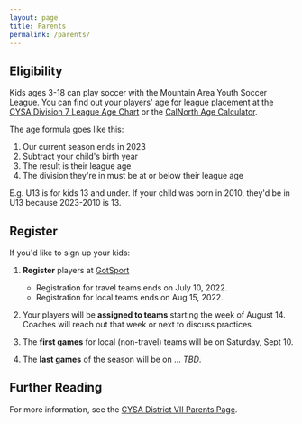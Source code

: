 ```yaml
---
layout: page
title: Parents
permalink: /parents/
---
```


## Eligibility

Kids ages 3-18 can play soccer with the Mountain Area Youth Soccer League.
You can find out your players' age for league placement at the
[CYSA Division 7 League Age Chart](https://cysadistrict7.org/forms-policies/birth-year-and-season-matrix/)
or the 
[CalNorth Age Calculator](https://www.calnorth.org/soccer-age).

The age formula goes like this:

1. Our current season ends in 2023
2. Subtract your child's birth year
3. The result is their league age
4. The division they're in must be at or below their league age

E.g. U13 is for kids 13 and under. If your child was born in 2010, they'd be in U13 because
2023-2010 is 13.


## Register

If you'd like to sign up your kids:

1. **Register** players at [GotSport](https://system.gotsport.com/prorams/88407263X?reg_role=player)
    * Registration for travel teams ends on July 10, 2022.
    * Registration for local teams ends on Aug 15, 2022.

2. Your players will be **assigned to teams** starting the week of August 14.
   Coaches will reach out that week or next to discuss practices.

3. The **first games** for local (non-travel) teams will be on Saturday, Sept 10.

4. The **last games** of the season will be on ... _TBD_.


## Further Reading

For more information, see the [CYSA District VII Parents Page](https://cysadistrict7.org/for-parents/).
